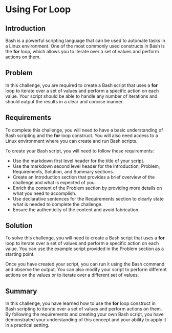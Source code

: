 # Using For Loop

## Introduction

Bash is a powerful scripting language that can be used to automate tasks in a Linux environment. One of the most commonly used constructs in Bash is the **for** loop, which allows you to iterate over a set of values and perform actions on them.

## Problem

In this challenge, you are required to create a Bash script that uses a **for** loop to iterate over a set of values and perform a specific action on each value. Your script should be able to handle any number of iterations and should output the results in a clear and concise manner.

## Requirements

To complete this challenge, you will need to have a basic understanding of Bash scripting and the **for** loop construct. You will also need access to a Linux environment where you can create and run Bash scripts.

To create your Bash script, you will need to follow these requirements:

- Use the markdown first level header for the title of your script.
- Use the markdown second level header for the Introduction, Problem, Requirements, Solution, and Summary sections.
- Create an Introduction section that provides a brief overview of the challenge and what is expected of you.
- Enrich the content of the Problem section by providing more details on what you need to accomplish.
- Use declarative sentences for the Requirements section to clearly state what is needed to complete the challenge.
- Ensure the authenticity of the content and avoid fabrication.

## Solution

To solve this challenge, you will need to create a Bash script that uses a **for** loop to iterate over a set of values and perform a specific action on each value. You can use the example script provided in the Problem section as a starting point.

Once you have created your script, you can run it using the Bash command and observe the output. You can also modify your script to perform different actions on the values or to iterate over a different set of values.

## Summary

In this challenge, you have learned how to use the **for** loop construct in Bash scripting to iterate over a set of values and perform actions on them. By following the requirements and creating your own Bash script, you have demonstrated your understanding of this concept and your ability to apply it in a practical setting.
